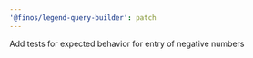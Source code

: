 ```yaml
---
'@finos/legend-query-builder': patch
---
```


Add tests for expected behavior for entry of negative numbers
